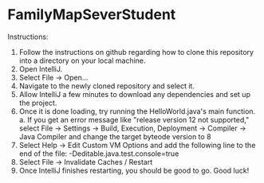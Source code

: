 # FamilyMapSeverStudent
Instructions:
1.	Follow the instructions on github regarding how to clone this repository into a directory on your local machine.
2.	Open IntelliJ.
3.	Select File -> Open...
4.	Navigate to the newly cloned repository and select it.
5.	Allow IntelliJ a few minutes to download any dependencies and set up the project.
6.	Once it is done loading, try running the HelloWorld.java's main function.
	a.	If you get an error message like "release version 12 not supported," select File -> Settings -> Build, Execution, Deployment -> Compiler -> Java Compiler and change the target byteode version to 8
7.	Select Help -> Edit Custom VM Options and add the following line to the end of the file: -Deditable.java.test.console=true
8.	Select File -> Invalidate Caches / Restart
9.	Once IntelliJ finishes restarting, you should be good to go. Good luck!
